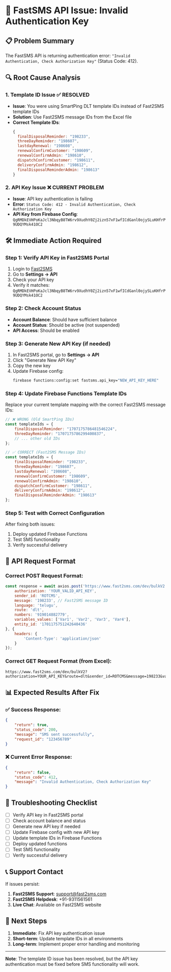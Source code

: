 # 🚨 FastSMS API Issue: Invalid Authentication Key

## 📋 Problem Summary

The FastSMS API is returning authentication error: `"Invalid Authentication, Check Authorization Key"` (Status Code: 412).

## 🔍 Root Cause Analysis

### 1. **Template ID Issue** ✅ RESOLVED
- **Issue**: You were using SmartPing DLT template IDs instead of Fast2SMS template IDs
- **Solution**: Use Fast2SMS message IDs from the Excel file
- **Correct Template IDs**:
  ```javascript
  {
    finalDisposalReminder: "198233",
    threeDayReminder: "198607", 
    lastdayRenewal: "198608",
    renewalConfirmCustomer: "198609",
    renewalConfirmAdmin: "198610",
    dispatchConfirmCustomer: "198611",
    deliveryConfirmAdmin: "198612",
    finalDisposalReminderAdmin: "198613"
  }
  ```

### 2. **API Key Issue** ❌ CURRENT PROBLEM
- **Issue**: API key authentication is failing
- **Error**: `Status Code: 412 - Invalid Authentication, Check Authorization Key`
- **API Key from Firebase Config**: `QgRMDkEVHPoKaJcl3NbqyB8TW6rv9XudhY0Zj2izn57xF1wfICdGanl0ojySLuKHfrP9UDQYMsk41OC2`

## 🛠️ Immediate Action Required

### Step 1: Verify API Key in Fast2SMS Portal
1. Login to [Fast2SMS](https://www.fast2sms.com/)
2. Go to **Settings → API**
3. Check your API key
4. Verify it matches: `QgRMDkEVHPoKaJcl3NbqyB8TW6rv9XudhY0Zj2izn57xF1wfICdGanl0ojySLuKHfrP9UDQYMsk41OC2`

### Step 2: Check Account Status
- **Account Balance**: Should have sufficient balance
- **Account Status**: Should be active (not suspended)
- **API Access**: Should be enabled

### Step 3: Generate New API Key (if needed)
1. In Fast2SMS portal, go to **Settings → API**
2. Click "Generate New API Key"
3. Copy the new key
4. Update Firebase config:
   ```bash
   firebase functions:config:set fastsms.api_key="NEW_API_KEY_HERE"
   ```

### Step 4: Update Firebase Functions Template IDs
Replace your current template mapping with the correct Fast2SMS message IDs:

```javascript
// ❌ WRONG (Old SmartPing IDs)
const templateIds = {
    finalDisposalReminder: "1707175786481546224",
    threeDayReminder: "1707175786299400837",
    // ... other old IDs
};

// ✅ CORRECT (Fast2SMS Message IDs)
const templateIds = {
    finalDisposalReminder: "198233",
    threeDayReminder: "198607", 
    lastdayRenewal: "198608",
    renewalConfirmCustomer: "198609",
    renewalConfirmAdmin: "198610",
    dispatchConfirmCustomer: "198611",
    deliveryConfirmAdmin: "198612",
    finalDisposalReminderAdmin: "198613"
};
```

### Step 5: Test with Correct Configuration
After fixing both issues:
1. Deploy updated Firebase Functions
2. Test SMS functionality
3. Verify successful delivery

## 🔧 API Request Format

### Correct POST Request Format:
```javascript
const response = await axios.post('https://www.fast2sms.com/dev/bulkV2', {
    authorization: 'YOUR_VALID_API_KEY',
    sender_id: 'ROTCMS',
    message: '198233', // Fast2SMS message ID
    language: 'telugu',
    route: 'dlt',
    numbers: '919014882779',
    variables_values: ['Var1', 'Var2', 'Var3', 'Var4'],
    entity_id: '1701175751242640436'
}, {
    headers: {
        'Content-Type': 'application/json'
    }
});
```

### Correct GET Request Format (from Excel):
```
https://www.fast2sms.com/dev/bulkV2?authorization=YOUR_API_KEY&route=dlt&sender_id=ROTCMS&message=198233&variables_values=Var1|Var2|Var3|Var4&numbers=919014882779
```

## 📊 Expected Results After Fix

### ✅ Success Response:
```json
{
    "return": true,
    "status_code": 200,
    "message": "SMS sent successfully",
    "request_id": "123456789"
}
```

### ❌ Current Error Response:
```json
{
    "return": false,
    "status_code": 412,
    "message": "Invalid Authentication, Check Authorization Key"
}
```

## 🎯 Troubleshooting Checklist

- [ ] Verify API key in Fast2SMS portal
- [ ] Check account balance and status
- [ ] Generate new API key if needed
- [ ] Update Firebase config with new API key
- [ ] Update template IDs in Firebase Functions
- [ ] Deploy updated functions
- [ ] Test SMS functionality
- [ ] Verify successful delivery

## 📞 Support Contact

If issues persist:
1. **Fast2SMS Support**: support@fast2sms.com
2. **Fast2SMS Helpdesk**: +91-9311561561
3. **Live Chat**: Available on Fast2SMS website

## 🚀 Next Steps

1. **Immediate**: Fix API key authentication issue
2. **Short-term**: Update template IDs in all environments
3. **Long-term**: Implement proper error handling and monitoring

---

**Note**: The template ID issue has been resolved, but the API key authentication must be fixed before SMS functionality will work.